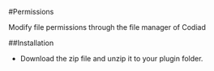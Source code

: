 #Permissions

Modify file permissions through the file manager of Codiad

##Installation

- Download the zip file and unzip it to your plugin folder.
